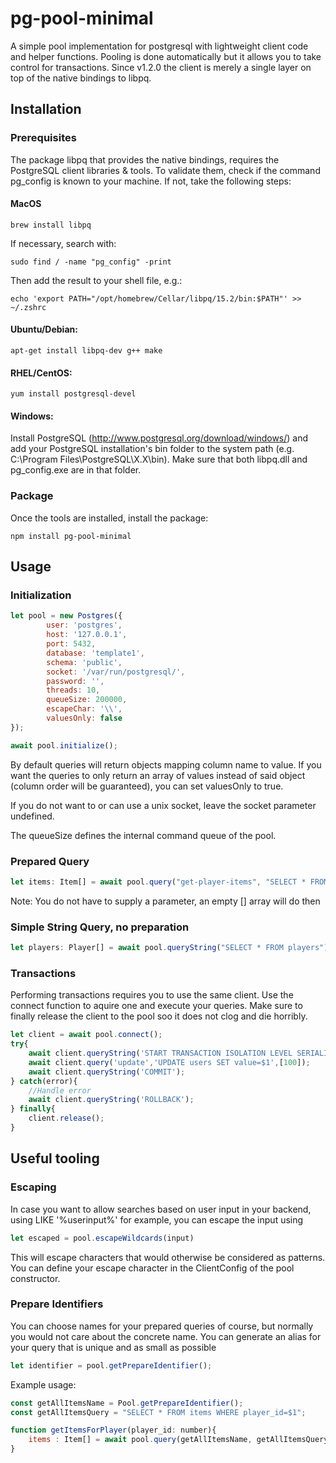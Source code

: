 # pg-pool-minimal
A simple pool implementation for postgresql with lightweight client code and helper functions.
Pooling is done automatically but it allows you to take control for transactions.
Since v1.2.0 the client is merely a single layer on top of the native bindings to libpq.

## Installation

### Prerequisites

The package libpq that provides the native bindings, requires the PostgreSQL client libraries & tools. To validate them, check if the command pg_config is known to your machine. If not, take the following steps:

#### MacOS

```
brew install libpq
```

If necessary, search with:
```
sudo find / -name "pg_config" -print
```

Then add the result to your shell file, e.g.:
```
echo 'export PATH="/opt/homebrew/Cellar/libpq/15.2/bin:$PATH"' >> ~/.zshrc
```

#### Ubuntu/Debian:

```
apt-get install libpq-dev g++ make
```

#### RHEL/CentOS:

```
yum install postgresql-devel
```

#### Windows:

Install PostgreSQL (http://www.postgresql.org/download/windows/) and add your PostgreSQL installation's bin folder to the system path (e.g. C:\Program Files\PostgreSQL\X.X\bin). Make sure that both libpq.dll and pg_config.exe are in that folder.


### Package

Once the tools are installed, install the package:

```
npm install pg-pool-minimal
```

## Usage

### Initialization

```javascript
let pool = new Postgres({
        user: 'postgres',
        host: '127.0.0.1',
        port: 5432,
        database: 'template1',
        schema: 'public',
        socket: '/var/run/postgresql/', 
        password: '',
        threads: 10,
        queueSize: 200000,
        escapeChar: '\\',
        valuesOnly: false
});

await pool.initialize();
```

By default queries will return objects mapping column name to value. If you want the queries to only return an array of values instead of said object (column order will be guaranteed), you can set valuesOnly to true.

If you do not want to or can use a unix socket, leave the socket parameter undefined.

The queueSize defines the internal command queue of the pool.

### Prepared Query

```javascript
let items: Item[] = await pool.query("get-player-items", "SELECT * FROM items WHERE player_id=$1", [player_id]);
```
Note: You do not have to supply a parameter, an empty [] array will do then

### Simple String Query, no preparation

```javascript
let players: Player[] = await pool.queryString("SELECT * FROM players");
```

### Transactions

Performing transactions requires you to use the same client.
Use the connect function to aquire one and execute your queries.
Make sure to finally release the client to the pool soo it does not clog and die horribly.

```javascript
let client = await pool.connect();
try{
    await client.queryString('START TRANSACTION ISOLATION LEVEL SERIALIZABLE;');
    await client.query('update','UPDATE users SET value=$1',[100]);
    await client.queryString('COMMIT');
} catch(error){
    //Handle error
    await client.queryString('ROLLBACK');
} finally{
    client.release();
}
```

## Useful tooling

### Escaping

In case you want to allow searches based on user input in your backend, using LIKE '%userinput%' for example,
you can escape the input using

```javascript
let escaped = pool.escapeWildcards(input)
```

This will escape characters that would otherwise be considered as patterns.
You can define your escape character in the ClientConfig of the pool constructor.

### Prepare Identifiers

You can choose names for your prepared queries of course, but normally you would not care about the concrete name.
You can generate an alias for your query that is unique and as small as possible

```javascript
let identifier = pool.getPrepareIdentifier();
```

Example usage:

```javascript
const getAllItemsName = Pool.getPrepareIdentifier();
const getAllItemsQuery = "SELECT * FROM items WHERE player_id=$1";

function getItemsForPlayer(player_id: number){
    items : Item[] = await pool.query(getAllItemsName, getAllItemsQuery, [player_id]);
}
```


